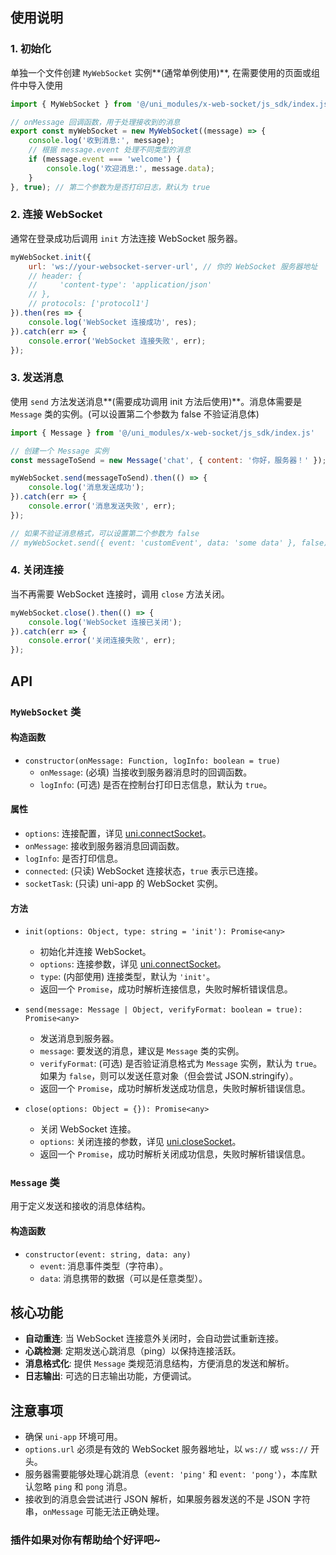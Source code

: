 ## 使用说明

### 1\. 初始化

单独一个文件创建 `MyWebSocket` 实例**(通常单例使用)**, 在需要使用的页面或组件中导入使用

```javascript
import { MyWebSocket } from '@/uni_modules/x-web-socket/js_sdk/index.js'

// onMessage 回调函数，用于处理接收到的消息
export const myWebSocket = new MyWebSocket((message) => {
    console.log('收到消息:', message);
    // 根据 message.event 处理不同类型的消息
    if (message.event === 'welcome') {
        console.log('欢迎消息:', message.data);
    }
}, true); // 第二个参数为是否打印日志，默认为 true
```

### 2\. 连接 WebSocket

通常在登录成功后调用 `init` 方法连接 WebSocket 服务器。

```javascript
myWebSocket.init({
    url: 'ws://your-websocket-server-url', // 你的 WebSocket 服务器地址
    // header: {
    //     'content-type': 'application/json'
    // },
    // protocols: ['protocol1']
}).then(res => {
    console.log('WebSocket 连接成功', res);
}).catch(err => {
    console.error('WebSocket 连接失败', err);
});
```

### 3\. 发送消息

使用 `send` 方法发送消息**(需要成功调用 init 方法后使用)**。消息体需要是 `Message` 类的实例。(可以设置第二个参数为 false 不验证消息体)

```javascript
import { Message } from '@/uni_modules/x-web-socket/js_sdk/index.js'

// 创建一个 Message 实例
const messageToSend = new Message('chat', { content: '你好，服务器！' });

myWebSocket.send(messageToSend).then(() => {
    console.log('消息发送成功');
}).catch(err => {
    console.error('消息发送失败', err);
});

// 如果不验证消息格式，可以设置第二个参数为 false
// myWebSocket.send({ event: 'customEvent', data: 'some data' }, false);
```

### 4\. 关闭连接

当不再需要 WebSocket 连接时，调用 `close` 方法关闭。

```javascript
myWebSocket.close().then(() => {
    console.log('WebSocket 连接已关闭');
}).catch(err => {
    console.error('关闭连接失败', err);
});
```

## API

### `MyWebSocket` 类

#### 构造函数

  * `constructor(onMessage: Function, logInfo: boolean = true)`
      * `onMessage`: (必填) 当接收到服务器消息时的回调函数。
      * `logInfo`: (可选) 是否在控制台打印日志信息，默认为 `true`。

#### 属性

  * `options`: 连接配置，详见 [uni.connectSocket](https://uniapp.dcloud.net.cn/api/request/websocket.html#connectsocket)。
  * `onMessage`: 接收到服务器消息回调函数。
  * `logInfo`: 是否打印信息。
  * `connected`: (只读) WebSocket 连接状态，`true` 表示已连接。
  * `socketTask`: (只读) uni-app 的 WebSocket 实例。

#### 方法

  * `init(options: Object, type: string = 'init'): Promise<any>`

      * 初始化并连接 WebSocket。
      * `options`: 连接参数，详见 [uni.connectSocket](https://uniapp.dcloud.net.cn/api/request/websocket.html#connectsocket)。
      * `type`: (内部使用) 连接类型，默认为 `'init'`。
      * 返回一个 `Promise`，成功时解析连接信息，失败时解析错误信息。

  * `send(message: Message | Object, verifyFormat: boolean = true): Promise<any>`

      * 发送消息到服务器。
      * `message`: 要发送的消息，建议是 `Message` 类的实例。
      * `verifyFormat`: (可选) 是否验证消息格式为 `Message` 实例，默认为 `true`。如果为 `false`，则可以发送任意对象（但会尝试 JSON.stringify）。
      * 返回一个 `Promise`，成功时解析发送成功信息，失败时解析错误信息。

  * `close(options: Object = {}): Promise<any>`

      * 关闭 WebSocket 连接。
      * `options`: 关闭连接的参数，详见 [uni.closeSocket](https://www.google.com/search?q=https://uniapp.dcloud.net.cn/api/request/websocket.html%23closesocket)。
      * 返回一个 `Promise`，成功时解析关闭成功信息，失败时解析错误信息。

### `Message` 类

用于定义发送和接收的消息体结构。

#### 构造函数

  * `constructor(event: string, data: any)`
      * `event`: 消息事件类型（字符串）。
      * `data`: 消息携带的数据（可以是任意类型）。

## 核心功能

  * **自动重连**: 当 WebSocket 连接意外关闭时，会自动尝试重新连接。
  * **心跳检测**: 定期发送心跳消息（ping）以保持连接活跃。
  * **消息格式化**: 提供 `Message` 类规范消息结构，方便消息的发送和解析。
  * **日志输出**: 可选的日志输出功能，方便调试。

## 注意事项

  * 确保 `uni-app` 环境可用。
  * `options.url` 必须是有效的 WebSocket 服务器地址，以 `ws://` 或 `wss://` 开头。
  * 服务器需要能够处理心跳消息（`event: 'ping'` 和 `event: 'pong'`），本库默认忽略 `ping` 和 `pong` 消息。
  * 接收到的消息会尝试进行 JSON 解析，如果服务器发送的不是 JSON 字符串，`onMessage` 可能无法正确处理。



### 插件如果对你有帮助给个好评吧~
